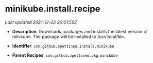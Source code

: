 # minikube.install.recipe

_Last updated 2021-12-23 20:01:50Z_

- **Description**: Downloads, packages and installs the latest version of minikube. The package will be installed to /usr/local/bin.

- **Identifier**: `com.github.apettinen.install.minikube`

- **Parent Recipes**: `com.github.apettinen.pkg.minikube`
